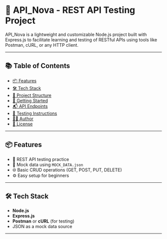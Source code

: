 # 🚀 API_Nova - REST API Testing Project

API_Nova is a lightweight and customizable Node.js project built with Express.js to facilitate learning and testing of RESTful APIs using tools like Postman, cURL, or any HTTP client.

---

## 📚 Table of Contents

- [📦 Features](#-features)
- [🛠 Tech Stack](#-tech-stack)
- [📁 Project Structure](#-project-structure)
- [🚀 Getting Started](#-getting-started)
- [📬 API Endpoints](#-api-endpoints)
- [🧪 Testing Instructions](#-testing-instructions)
- [🧑‍💻 Author](#-author)
- [📄 License](#-license)

---

## 📦 Features

- 🧪 REST API testing practice
- 📄 Mock data using `MOCK_DATA.json`
- 🌐 Basic CRUD operations (GET, POST, PUT, DELETE)
- ⚙️ Easy setup for beginners

---

## 🛠 Tech Stack

- **Node.js**
- **Express.js**
- **Postman** or **cURL** (for testing)
- JSON as a mock data source

---




